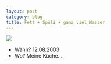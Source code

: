 ```yaml
---
layout: post
category: blog
title: Fett + Spüli + ganz viel Wasser
---
```


![](/images-blog/IMG_1578.jpg)

* Wann? 12.08.2003
* Wo? Meine Küche...
